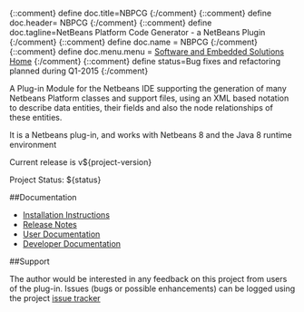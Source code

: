 {::comment} define doc.title=NBPCG {:/comment}
{::comment} define doc.header= NBPCG {:/comment}
{::comment} define doc.tagline=NetBeans Platform Code Generator - a NetBeans Plugin {:/comment}
{::comment} define doc.name = NBPCG {:/comment}
{::comment} define doc.menu.menu = [Software and Embedded Solutions Home](http://www.rlinsdale.org.uk/software/) {:/comment}
{::comment} define status=Bug fixes and refactoring planned during Q1-2015 {:/comment}

A Plug-in Module for the Netbeans IDE supporting the
generation of many Netbeans Platform classes and support files, using an XML based notation
to describe data entities, their fields and also the node relationships of
these entities.
                
It is a Netbeans plug-in, and works with Netbeans 8 and the Java
8 runtime environment
               
Current release is v${project-version}
                        
Project Status: ${status}
  
##Documentation

* [Installation Instructions](installation.html)
* [Release Notes](release.html)
* [User Documentation](user.html)
* [Developer Documentation](developer.html)

##Support

The author would be interested in any feedback on this project
from users of the plug-in.  Issues (bugs or possible
enhancements) can be logged using the project
[issue tracker](https://github.com/Richard-Linsdale/nbpcg/issues)
